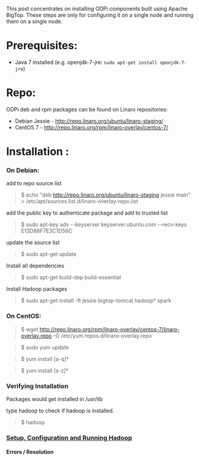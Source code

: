 This post concentrates on installing ODPi components built using Apache BigTop. These steps are only for configuring it on a single node and running them on a single node.

# Prerequisites:

* Java 7 installed (e.g. openjdk-7-jre: `sudo apt-get install openjdk-7-jre`)

# Repo:

ODPi deb and rpm packages can be found on Linaro repositories:

* Debian Jessie - http://repo.linaro.org/ubuntu/linaro-staging/
* CentOS 7 - http://repo.linaro.org/rpm/linaro-overlay/centos-7/


# Installation :

### On Debian:

add to repo source list

> $ echo "deb http://repo.linaro.org/ubuntu/linaro-staging jessie main" > /etc/apt/sources.list.d/linaro-overlay-repo.list

add the public key to authenticate package and add to trusted list
> $ sudo apt-key adv --keyserver keyserver.ubuntu.com --recv-keys E13D88F7E3C1D56C

update the source list
> $ sudo apt-get update

Install all dependencies
> $ sudo apt-get build-dep build-essential

Install Hadoop packages 
> $ sudo apt-get install -ft jessie bigtop-tomcat hadoop* spark


### On CentOS:

> $ wget http://repo.linaro.org/rpm/linaro-overlay/centos-7/linaro-overlay.repo -O /etc/yum.repos.d/linaro-overlay.repo

> $ sudo yum update

> $ yum install [a-q]*

> $ yum install [s-z]*


### Verifying Installation 

Packages would get installed in /usr/lib 

type hadoop to check if hadoop is installed.
> $ hadoop 

### [Setup, Configuration and Running Hadoop](https://github.com/96boards/documentation/wiki/ODPi-BigTop-Hadoop-configuration-and-Running) 
#### Errors / Resolution
